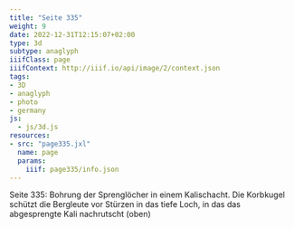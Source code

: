 ```yaml
---
title: "Seite 335"
weight: 9
date: 2022-12-31T12:15:07+02:00
type: 3d
subtype: anaglyph
iiifClass: page
iiifContext: http://iiif.io/api/image/2/context.json
tags:
- 3D
- anaglyph
- photo
- germany
js:
  - js/3d.js
resources:
- src: "page335.jxl"
  name: page
  params:
    iiif: page335/info.json
---
```


Seite 335: Bohrung der Sprenglöcher in einem Kalischacht. Die Korbkugel schützt die Bergleute vor Stürzen in das tiefe Loch, in das das abgesprengte Kali nachrutscht (oben)
